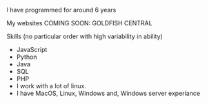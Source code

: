 I have programmed for around 6 years 

My websites
COMING SOON: GOLDFISH CENTRAL


Skills (no particular order with high variability in ability)

- JavaScript
- Python
- Java
- SQL
- PHP
- I work with a lot of linux.
- I have MacOS, Linux, Windows and, Windows server experiance 

